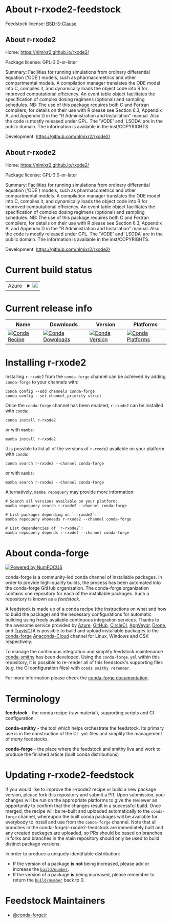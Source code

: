 About r-rxode2-feedstock
========================

Feedstock license: [BSD-3-Clause](https://github.com/conda-forge/r-rxode2-feedstock/blob/main/LICENSE.txt)


About r-rxode2
--------------

Home: https://nlmixr2.github.io/rxode2/

Package license: GPL-3.0-or-later

Summary: Facilities for running simulations from ordinary differential equation ('ODE') models, such as pharmacometrics and other compartmental models.  A compilation manager translates the ODE model into C, compiles it, and dynamically loads the object code into R for improved computational efficiency.  An event table object facilitates the specification of complex dosing regimens (optional) and sampling schedules.  NB: The use of this package requires both C and Fortran compilers, for details on their use with R please see Section 6.3, Appendix A, and Appendix D in the "R Administration and Installation" manual. Also the code is mostly released under GPL.  The 'VODE' and 'LSODA' are in the public domain.  The information is available in the inst/COPYRIGHTS.

Development: https://github.com/nlmixr2/rxode2/

About r-rxode2
--------------

Home: https://nlmixr2.github.io/rxode2/

Package license: GPL-3.0-or-later

Summary: Facilities for running simulations from ordinary differential equation ('ODE') models, such as pharmacometrics and other compartmental models.  A compilation manager translates the ODE model into C, compiles it, and dynamically loads the object code into R for improved computational efficiency.  An event table object facilitates the specification of complex dosing regimens (optional) and sampling schedules.  NB: The use of this package requires both C and Fortran compilers, for details on their use with R please see Section 6.3, Appendix A, and Appendix D in the "R Administration and Installation" manual. Also the code is mostly released under GPL.  The 'VODE' and 'LSODA' are in the public domain.  The information is available in the inst/COPYRIGHTS.

Development: https://github.com/nlmixr2/rxode2/

Current build status
====================


<table>
    
  <tr>
    <td>Azure</td>
    <td>
      <details>
        <summary>
          <a href="https://dev.azure.com/conda-forge/feedstock-builds/_build/latest?definitionId=20522&branchName=main">
            <img src="https://dev.azure.com/conda-forge/feedstock-builds/_apis/build/status/r-rxode2-feedstock?branchName=main">
          </a>
        </summary>
        <table>
          <thead><tr><th>Variant</th><th>Status</th></tr></thead>
          <tbody><tr>
              <td>linux_64_r_base4.2</td>
              <td>
                <a href="https://dev.azure.com/conda-forge/feedstock-builds/_build/latest?definitionId=20522&branchName=main">
                  <img src="https://dev.azure.com/conda-forge/feedstock-builds/_apis/build/status/r-rxode2-feedstock?branchName=main&jobName=linux&configuration=linux%20linux_64_r_base4.2" alt="variant">
                </a>
              </td>
            </tr><tr>
              <td>linux_64_r_base4.3</td>
              <td>
                <a href="https://dev.azure.com/conda-forge/feedstock-builds/_build/latest?definitionId=20522&branchName=main">
                  <img src="https://dev.azure.com/conda-forge/feedstock-builds/_apis/build/status/r-rxode2-feedstock?branchName=main&jobName=linux&configuration=linux%20linux_64_r_base4.3" alt="variant">
                </a>
              </td>
            </tr><tr>
              <td>osx_64_r_base4.2</td>
              <td>
                <a href="https://dev.azure.com/conda-forge/feedstock-builds/_build/latest?definitionId=20522&branchName=main">
                  <img src="https://dev.azure.com/conda-forge/feedstock-builds/_apis/build/status/r-rxode2-feedstock?branchName=main&jobName=osx&configuration=osx%20osx_64_r_base4.2" alt="variant">
                </a>
              </td>
            </tr><tr>
              <td>osx_64_r_base4.3</td>
              <td>
                <a href="https://dev.azure.com/conda-forge/feedstock-builds/_build/latest?definitionId=20522&branchName=main">
                  <img src="https://dev.azure.com/conda-forge/feedstock-builds/_apis/build/status/r-rxode2-feedstock?branchName=main&jobName=osx&configuration=osx%20osx_64_r_base4.3" alt="variant">
                </a>
              </td>
            </tr><tr>
              <td>win_64</td>
              <td>
                <a href="https://dev.azure.com/conda-forge/feedstock-builds/_build/latest?definitionId=20522&branchName=main">
                  <img src="https://dev.azure.com/conda-forge/feedstock-builds/_apis/build/status/r-rxode2-feedstock?branchName=main&jobName=win&configuration=win%20win_64_" alt="variant">
                </a>
              </td>
            </tr>
          </tbody>
        </table>
      </details>
    </td>
  </tr>
</table>

Current release info
====================

| Name | Downloads | Version | Platforms |
| --- | --- | --- | --- |
| [![Conda Recipe](https://img.shields.io/badge/recipe-r--rxode2-green.svg)](https://anaconda.org/conda-forge/r-rxode2) | [![Conda Downloads](https://img.shields.io/conda/dn/conda-forge/r-rxode2.svg)](https://anaconda.org/conda-forge/r-rxode2) | [![Conda Version](https://img.shields.io/conda/vn/conda-forge/r-rxode2.svg)](https://anaconda.org/conda-forge/r-rxode2) | [![Conda Platforms](https://img.shields.io/conda/pn/conda-forge/r-rxode2.svg)](https://anaconda.org/conda-forge/r-rxode2) |

Installing r-rxode2
===================

Installing `r-rxode2` from the `conda-forge` channel can be achieved by adding `conda-forge` to your channels with:

```
conda config --add channels conda-forge
conda config --set channel_priority strict
```

Once the `conda-forge` channel has been enabled, `r-rxode2` can be installed with `conda`:

```
conda install r-rxode2
```

or with `mamba`:

```
mamba install r-rxode2
```

It is possible to list all of the versions of `r-rxode2` available on your platform with `conda`:

```
conda search r-rxode2 --channel conda-forge
```

or with `mamba`:

```
mamba search r-rxode2 --channel conda-forge
```

Alternatively, `mamba repoquery` may provide more information:

```
# Search all versions available on your platform:
mamba repoquery search r-rxode2 --channel conda-forge

# List packages depending on `r-rxode2`:
mamba repoquery whoneeds r-rxode2 --channel conda-forge

# List dependencies of `r-rxode2`:
mamba repoquery depends r-rxode2 --channel conda-forge
```


About conda-forge
=================

[![Powered by
NumFOCUS](https://img.shields.io/badge/powered%20by-NumFOCUS-orange.svg?style=flat&colorA=E1523D&colorB=007D8A)](https://numfocus.org)

conda-forge is a community-led conda channel of installable packages.
In order to provide high-quality builds, the process has been automated into the
conda-forge GitHub organization. The conda-forge organization contains one repository
for each of the installable packages. Such a repository is known as a *feedstock*.

A feedstock is made up of a conda recipe (the instructions on what and how to build
the package) and the necessary configurations for automatic building using freely
available continuous integration services. Thanks to the awesome service provided by
[Azure](https://azure.microsoft.com/en-us/services/devops/), [GitHub](https://github.com/),
[CircleCI](https://circleci.com/), [AppVeyor](https://www.appveyor.com/),
[Drone](https://cloud.drone.io/welcome), and [TravisCI](https://travis-ci.com/)
it is possible to build and upload installable packages to the
[conda-forge](https://anaconda.org/conda-forge) [Anaconda-Cloud](https://anaconda.org/)
channel for Linux, Windows and OSX respectively.

To manage the continuous integration and simplify feedstock maintenance
[conda-smithy](https://github.com/conda-forge/conda-smithy) has been developed.
Using the ``conda-forge.yml`` within this repository, it is possible to re-render all of
this feedstock's supporting files (e.g. the CI configuration files) with ``conda smithy rerender``.

For more information please check the [conda-forge documentation](https://conda-forge.org/docs/).

Terminology
===========

**feedstock** - the conda recipe (raw material), supporting scripts and CI configuration.

**conda-smithy** - the tool which helps orchestrate the feedstock.
                   Its primary use is in the construction of the CI ``.yml`` files
                   and simplify the management of *many* feedstocks.

**conda-forge** - the place where the feedstock and smithy live and work to
                  produce the finished article (built conda distributions)


Updating r-rxode2-feedstock
===========================

If you would like to improve the r-rxode2 recipe or build a new
package version, please fork this repository and submit a PR. Upon submission,
your changes will be run on the appropriate platforms to give the reviewer an
opportunity to confirm that the changes result in a successful build. Once
merged, the recipe will be re-built and uploaded automatically to the
`conda-forge` channel, whereupon the built conda packages will be available for
everybody to install and use from the `conda-forge` channel.
Note that all branches in the conda-forge/r-rxode2-feedstock are
immediately built and any created packages are uploaded, so PRs should be based
on branches in forks and branches in the main repository should only be used to
build distinct package versions.

In order to produce a uniquely identifiable distribution:
 * If the version of a package **is not** being increased, please add or increase
   the [``build/number``](https://docs.conda.io/projects/conda-build/en/latest/resources/define-metadata.html#build-number-and-string).
 * If the version of a package **is** being increased, please remember to return
   the [``build/number``](https://docs.conda.io/projects/conda-build/en/latest/resources/define-metadata.html#build-number-and-string)
   back to 0.

Feedstock Maintainers
=====================

* [@conda-forge/r](https://github.com/conda-forge/r/)

